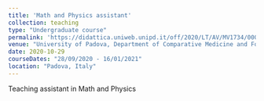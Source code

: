 ```yaml
---
title: 'Math and Physics assistant'
collection: teaching
type: "Undergraduate course"
permalink: 'https://didattica.uniweb.unipd.it/off/2020/LT/AV/MV1734/000ZZ/AVQ0088928/N0'
venue: "University of Padova, Department of Comparative Medicine and Food Science"
date: 2020-10-29
courseDates: "28/09/2020 - 16/01/2021"
location: "Padova, Italy"
---
```

Teaching assistant in Math and Physics
